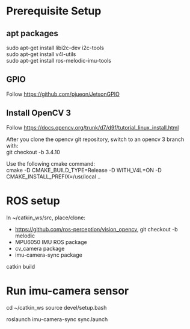 # Prerequisite Setup #

## apt packages ##
sudo apt-get install libi2c-dev i2c-tools  
sudo apt-get install v4l-utils  
sudo apt-get install ros-melodic-imu-tools  

## GPIO ##
Follow https://github.com/pjueon/JetsonGPIO  

## Install OpenCV 3 ##
Follow https://docs.opencv.org/trunk/d7/d9f/tutorial_linux_install.html  

After you clone the opencv git repository, switch to an opencv 3 branch with:  
git checkout -b 3.4.10  

Use the following cmake command:  
cmake -D CMAKE_BUILD_TYPE=Release -D WITH_V4L=ON -D CMAKE_INSTALL_PREFIX=/usr/local ..  

# ROS setup #
In ~/catkin_ws/src, place/clone:
- https://github.com/ros-perception/vision_opencv, git checkout -b melodic
- MPU6050 IMU ROS package
- cv_camera package
- imu-camera-sync package

catkin build

# Run imu-camera sensor #
cd ~/catkin_ws
source devel/setup.bash

roslaunch imu-camera-sync sync.launch

